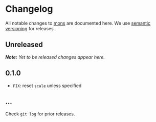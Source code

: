 # Changelog

All notable changes to [mons](https://github.com/nikku/mons) are documented here. We use [semantic versioning](http://semver.org/) for releases.

## Unreleased

_**Note:** Yet to be released changes appear here._

## 0.1.0

* `FIX`: reset `scale` unless specified

## ...

Check `git log` for prior releases.